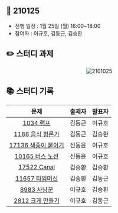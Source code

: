 ## 📅 210125
- 진행 일정 : 1월 25일 (월) 16:00~18:00
- 참여자 : 이규호, 김동근, 김승환


## ✏️ 스터디 과제
 <p align="center">
  <img src="https://user-images.githubusercontent.com/12527673/105110357-c0a3fe80-5b01-11eb-9550-bad358e6e126.png" alt="2101025"/>
</p> 



## 📚 스터디 기록

|           문제            |               출제자          |    발표자    |
| :-----------------------: | :-------------------------------: | :---------------: |
| [1034 램프](https://www.acmicpc.net/problem/1034) | 김동근 | 이규호 |
| [1188 음식 평론가](https://www.acmicpc.net/problem/1188) | 김동근 | 김승환 |
| [17136 색종이 붙이기](https://www.acmicpc.net/problem/17136) | 신동윤 | 이규호 |
| [10165 버스 노선](https://www.acmicpc.net/problem/10165) | 신동윤 | 이규호 |
| [17522 Canal](https://www.acmicpc.net/problem/17522) | 김승환 | 김승환 |
| [11657 타임머신](https://www.acmicpc.net/problem/11657) | 김승환 | 김동근 |
| [8983 사냥꾼](https://www.acmicpc.net/problem/8983) | 이규호 | 김승환 |
| [2812 크게 만들기](https://www.acmicpc.net/problem/2812) | 이규호 | 김동근 |
